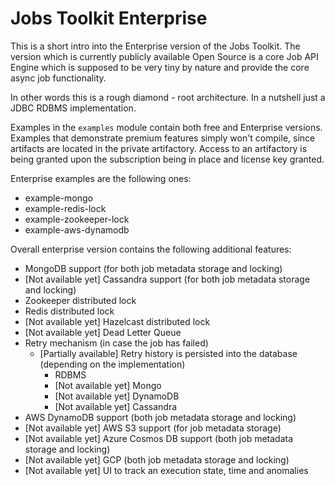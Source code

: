 # Jobs Toolkit Enterprise

This is a short intro into the Enterprise version of the Jobs Toolkit.
The version which is currently publicly available Open Source is a core Job API Engine which is supposed to be very
tiny by nature and provide the core async job functionality.

In other words this is a rough diamond - root architecture. In a nutshell just a JDBC RDBMS implementation.

Examples in the `examples` module contain both free and Enterprise versions. Examples that demonstrate premium features
simply won't compile, since artifacts are located in the private artifactory.
Access to an artifactory is being granted upon the subscription being in place and license key granted.

Enterprise examples are the following ones:

* example-mongo
* example-redis-lock
* example-zookeeper-lock
* example-aws-dynamodb

Overall enterprise version contains the following additional features:
* MongoDB support (for both job metadata storage and locking)
* [Not available yet] Cassandra support (for both job metadata storage and locking)
* Zookeeper distributed lock
* Redis distributed lock
* [Not available yet] Hazelcast distributed lock
* [Not available yet] Dead Letter Queue
* Retry mechanism (in case the job has failed)
  * [Partially available] Retry history is persisted into the database (depending on the implementation)
    * RDBMS
    * [Not available yet] Mongo
    * [Not available yet] DynamoDB
    * [Not available yet] Cassandra
* AWS DynamoDB support (both job metadata storage and locking)
* [Not available yet] AWS S3 support (for job metadata storage)
* [Not available yet] Azure Cosmos DB support (both job metadata storage and locking)
* [Not available yet] GCP (both job metadata storage and locking)
* [Not available yet] UI to track an execution state, time and anomalies